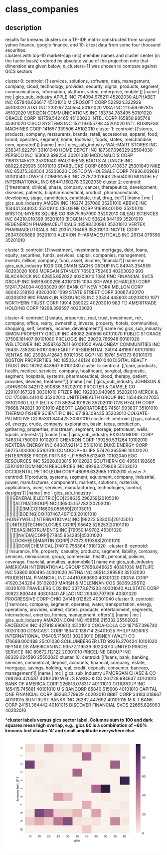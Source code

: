 # class_companies

## description
results for kmeans clusters on a TF-IDF matrix constructed from scraped yahoo finance, google finance, and 10-k text data from some four thousand securities.  
clusters with top-10 market-cap (mc) member names and cluster center (in the factor basis) ordered by absolute value of the projection onto that dimension are given below; 
n_clusters=11 was chosen to compare against GICS sectors

cluster 0:
centroid: [[‘services, solutions, software, data, management, company, cloud, technology, provides, security, digital, products, segment, communications, information, platform, video, enterprise, mobile']]
                        |name |            mc |  gics_sub_industry
                    APPLE INC  794094.976211  45202030
                 ALPHABET INC  657848.626617  45101010
               MICROSOFT CORP  522924.322929  45103020
                     AT&T INC  233297.240554  50101020
                     VISA INC  211559.697815  45102020
   VERIZON COMMUNICATIONS INC  183734.783495  50101020
                  ORACLE CORP  181759.542465  45103020
                   INTEL CORP  165850.985748  45301020
            CISCO SYSTEMS INC  157119.655798  45201020
  INTL BUSINESS MACHINES CORP  141657.339506  45102010
cluster 1:
centroid: [[‘stores, products, company, restaurants, brands, retail, accessories, apparel, food, brand, operates, segment, home, footwear, foods, states, merchandise, com, operated']]
                         |name |            mc |  gics_sub_industry
           WAL-MART STORES INC  236341.922791  30101040
                HOME DEPOT INC  187307.096329  25504030
                   PEPSICO INC  163062.898254  30201030
               MCDONALD'S CORP  119813.145523  25301040
  WALGREENS BOOTS ALLIANCE INC   88022.629905  30101010
                STARBUCKS CORP   86601.410637  25301040
                      NIKE INC   85375.360504  25203020
         COSTCO WHOLESALE CORP   74936.009681  30101040
          LOWE'S COMPANIES INC   72787.302643  25504030
    MONDELEZ INTERNATIONAL INC   68441.160278  30202030
cluster 2:
centroid: [[‘treatment, clinical, phase, company, cancer, therapeutics, development, diseases, patients, biopharmaceutical, product, pharmaceuticals, developing, stage, candidates, candidate, trial, drug, cell']]
                        |name |            mc |  gics_sub_industry
                    AMGEN INC  116274.357086  35201010
                   ABBVIE INC  104441.344030  35201010
                 CELGENE CORP   91689.401192  35201010
      BRISTOL-MYERS SQUIBB CO   88575.657990  35202010
          GILEAD SCIENCES INC   84210.010399  35201010
                   BIOGEN INC   53624.844169  35201010
    REGENERON PHARMACEUTICALS   48598.100961  35201010
   VERTEX PHARMACEUTICALS INC   29351.716469  35201010
                  INCYTE CORP   26347.805886  35201010
  ALEXION PHARMACEUTICALS INC   26134.079590  35201010

cluster 3:
centroid: [[‘investment, investments, mortgage, debt, loans, equity, securities, funds, services, capital, companies, management, invests, million, company, fund, asset, income, financial']]
                              name            mc   gics_sub_industry
1029       GOLDMAN SACHS GROUP INC  84943.354559  40203020
1060                MORGAN STANLEY  76503.752463  40203020
993                  BLACKROCK INC  62855.652022  40203010
1084  PNC FINANCIAL SVCS GROUP INC  56919.600296  40101015
1094         SCHWAB (CHARLES) CORP  51241.724034  40203020
991   BANK OF NEW YORK MELLON CORP  48042.318193  40203010
1099             STATE STREET CORP  30067.400170  40203010
990         FRANKLIN RESOURCES INC  23534.445603  40203010
1071           NORTHERN TRUST CORP  19914.289022  40203010
983     TD AMERITRADE HOLDING CORP  19298.399597  40203020

cluster 4:
centroid: [[‘estate, properties, real, trust, investment, reit, company, office, realty, ownership, invests, property, hotels, communities, shopping, self, centers, income, development']]
                           name            mc   gics_sub_industry
   SIMON PROPERTY GROUP INC  48082.260566  60101070
             PUBLIC STORAGE  37506.181407  60101080
               PROLOGIS INC  29039.766948  60101020
              WELLTOWER INC  26587.627811  60101050
  AVALONBAY COMMUNITIES INC  26435.738280  60101060
         EQUITY RESIDENTIAL  24014.481987  60101060
                 VENTAS INC  23928.412643  60101050
                    GGP INC  19761.541373  60101070
      BOSTON PROPERTIES INC  18503.446124  60101040
   DIGITAL REALTY TRUST INC  18292.843967  60101080
cluster 5:
centroid: [[‘care, products, health, medical, services, company, healthcare, surgical, diagnostic, segment, hospitals, systems, pharmaceutical, blood, therapy, patient, provides, devices, treatment']]
                          |name |            mc |  gics_sub_industry
             JOHNSON & JOHNSON  342172.590836  35202010
           PROCTER & GAMBLE CO  229101.167328  30301010
                    PFIZER INC  192283.940965  35202010
                    MERCK & CO  175086.441015  35202010
        UNITEDHEALTH GROUP INC  165449.247055  35102030
              LILLY (ELI) & CO   86254.191826  35202010
               CVS HEALTH CORP   78688.742821  30101010
           ABBOTT LABORATORIES   74581.993837  35101010
  THERMO FISHER SCIENTIFIC INC   67188.109435  35203010
          COLGATE-PALMOLIVE CO   65301.840425  30301010
cluster 6:
centroid: [[‘gas, natural, oil, energy, crude, company, exploration, basin, texas, production, gathering, properties, midstream, segment, storage, petroleum, wells, liquids, interests']]
                          |name |            mc |  gics_sub_industry
              EXXON MOBIL CORP  346374.750000  10102010
                  CHEVRON CORP  199250.531264  10102010
            NEXTERA ENERGY INC   64087.921143  55101010
              DUKE ENERGY CORP   58275.000000  55101010
                CONOCOPHILLIPS   57426.365596  10102020
  ENTERPRISE PRODS PRTNRS  -LP   56635.612403  10102040
             EOG RESOURCES INC   52928.803815  10102020
                   SOUTHERN CO   49501.192685  55101010
        DOMINION RESOURCES INC   49263.279808  55103010
     OCCIDENTAL PETROLEUM CORP   46096.632965  10102010
cluster 7:
centroid: [[‘products, systems, segment, equipment, company, industrial, power, manufactures, components, markets, solutions, materials, applications, used, services, manufacturing, technologies, control, designs']]
                         |name |            mc |  gics_sub_industry |
|||||GENERAL|ELECTRIC|CO|238635.296259|20105010
|||||||ALTRIA|GROUP|INC|136505.157282|30203010
||||||||||||3M|CO|116605.055559|20105010
||||||||||BOEING|CO|107467.497103|20101010
|HONEYWELL|INTERNATIONAL|INC||99223.533015|20105010
|||UNITED|TECHNOLOGIES|CORP||95642.526253|20101010
||||TEXAS|INSTRUMENTS|INC||79050.149702|45301020
|||||||||NVIDIA|CORP||77845.954285|45301020
|||||LOCKHEED|MARTIN|CORP||77373.919368|20101010
|||||||||DOW|CHEMICAL||74010.755364|15101020
 
cluster 8:
centroid: [[‘insurance, life, property, casualty, products, segment, liability, company, services, reinsurance, group, commercial, health, personal, policies, coverage, financial, annuities, automobile']]
                              name            mc   gics_sub_industry
  AMERICAN INTERNATIONAL GROUP  57858.846625  40301030
                   METLIFE INC  53860.600495  40301020
                     AETNA INC  46514.289583  35102030
      PRUDENTIAL FINANCIAL INC  44410.669890  40301020
                    CIGNA CORP  41020.343264  35102030
          MARSH & MCLENNAN COS  38369.296112  40301010
             TRAVELERS COS INC  33773.871233  40301040
                 ALLSTATE CORP  30922.800446  40301040
                     AFLAC INC  29340.707926  40301020
         PROGRESSIVE CORP-OHIO  24148.012823  40301040
cluster 9:
centroid: [[‘services, company, segment, operates, water, transportation, energy, operations, provides, united, states, products, entertainment, segments, international, america, homes, management, offers']]
                         |name |            mc |  gics_sub_industry
               AMAZON.COM INC  458158.215332  25502020
                 FACEBOOK INC  427918.690613  45101010
                 COCA-COLA CO  187157.396740  30201030
                 COMCAST CORP  183410.139714  25401025
  PHILIP MORRIS INTERNATIONAL  176405.715031  30203010
             DISNEY (WALT) CO  170688.000488  25401030
             SCHLUMBERGER LTD   99216.270424  10101020
        REYNOLDS AMERICAN INC   93572.119539  30203010
    UNITED PARCEL SERVICE INC   89672.112122  20301010
          PRICELINE GROUP INC   88329.024590  25502020
cluster 10:
centroid: [[‘loans, bank, banking, services, commercial, deposit, accounts, financial, company, estate, mortgage, savings, holding, real, credit, deposits, consumer, bancorp, management']]
                        |name |            mc |  gics_sub_industry
         JPMORGAN CHASE & CO  298293.420587  40101010
            WELLS FARGO & CO  261728.984637  40101010
        BANK OF AMERICA CORP  226813.078317  40101010
               CITIGROUP INC  165415.745681  40101010
                 U S BANCORP   85840.615600  40101010
  CAPITAL ONE FINANCIAL CORP   38268.779929  40202010
                   BB&T CORP   34183.018967  40101015
          SUNTRUST BANKS INC   26262.447692  40101015
             M & T BANK CORP   24151.364442  40101015
     DISCOVER FINANCIAL SVCS   22665.826093  40202010



  *__cluster labels versus gics sector label. Columns sum to 100 and dark squares mean high overlap, e.g., gics 60 is a combination of ~80% kmeans.text cluster ‘4’ and small amplitude everywhere else.__ 
   ![alt text](https://github.com/amadeus-pinto/class_companies/blob/master/figs/heatmap.png)

